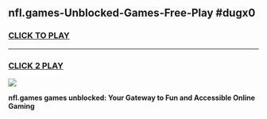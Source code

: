 
## nfl.games-Unblocked-Games-Free-Play #dugx0
<h3>
<a href="https://us.freeplayer.one?title=nfl.games&ref=9M">CLICK TO PLAY</a></h3>
<hr>

<h3>
<a href="https://us.freeplayer.one?title=nfl.games&ref=9M">CLICK 2 PLAY</a>
  
</h3>

<a href="https://us.freeplayer.one?title=nfl.games&ref=9M"><img src="https://clearcache.store/games.png"></a>


**nfl.games games unblocked: Your Gateway to Fun and Accessible Online Gaming**
